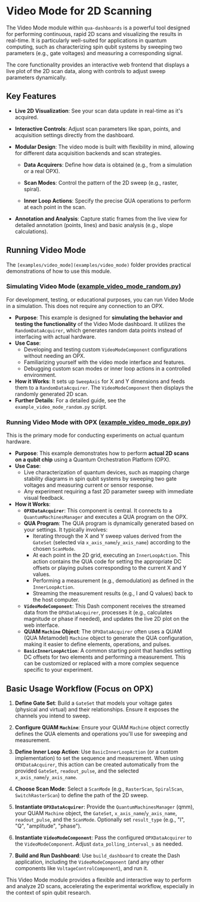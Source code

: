 # Video Mode for 2D Scanning

The Video Mode module within `qua-dashboards` is a powerful tool designed for performing continuous, rapid 2D scans and visualizing the results in real-time.
It is particularly well-suited for applications in quantum computing, such as characterizing spin qubit systems by sweeping two parameters (e.g., gate voltages) and measuring a corresponding signal.

The core functionality provides an interactive web frontend that displays a live plot of the 2D scan data, along with controls to adjust sweep parameters dynamically.

## Key Features

- **Live 2D Visualization**: See your scan data update in real-time as it's acquired.

- **Interactive Controls**: Adjust scan parameters like span, points, and acquisition settings directly from the dashboard.

- **Modular Design**: The video mode is built with flexibility in mind, allowing for different data acquisition backends and scan strategies.

  - **Data Acquirers**: Define how data is obtained (e.g., from a simulation or a real OPX).

  - **Scan Modes**: Control the pattern of the 2D sweep (e.g., raster, spiral).

  - **Inner Loop Actions**: Specify the precise QUA operations to perform at each point in the scan.

- **Annotation and Analysis**: Capture static frames from the live view for detailed annotation (points, lines) and basic analysis (e.g., slope calculations).

## Running Video Mode

The `[examples/video_mode](examples/video_mode)` folder provides practical demonstrations of how to use this module.

### Simulating Video Mode ([example_video_mode_random.py](example_video_mode_random.py))

For development, testing, or educational purposes, you can run Video Mode in a simulation.
This does not require any connection to an OPX.

- **Purpose**: This example is designed for **simulating the behavior and testing the functionality** of the Video Mode dashboard.
  It utilizes the `RandomDataAcquirer`, which generates random data points instead of interfacing with actual hardware.
- **Use Case**:
  - Developing and testing custom `VideoModeComponent` configurations without needing an OPX.
  - Familiarizing yourself with the video mode interface and features.
  - Debugging custom scan modes or inner loop actions in a controlled environment.
- **How it Works**: It sets up `SweepAxis` for X and Y dimensions and feeds them to a `RandomDataAcquirer`.
  The `VideoModeComponent` then displays the randomly generated 2D scan.
- **Further Details**: For a detailed guide, see the `example_video_mode_random.py` script.

### Running Video Mode with OPX ([example_video_mode_opx.py](example_video_mode_opx.py))

This is the primary mode for conducting experiments on actual quantum hardware.

- **Purpose**: This example demonstrates how to perform **actual 2D scans on a qubit chip** using a Quantum Orchestration Platform (OPX).
- **Use Case**:
  - Live characterization of quantum devices, such as mapping charge stability diagrams in spin qubit systems by sweeping two gate voltages and measuring current or sensor response.
  - Any experiment requiring a fast 2D parameter sweep with immediate visual feedback.
- **How it Works**:
  - **`OPXDataAcquirer`**: This component is central. It connects to a `QuantumMachinesManager` and executes a QUA program on the OPX.
  - **QUA Program**: The QUA program is dynamically generated based on your settings. It typically involves:
    - Iterating through the X and Y sweep values derived from the `GateSet` (selected via `x_axis_name`/`y_axis_name`) according to the chosen `ScanMode`.
    - At each point in the 2D grid, executing an `InnerLoopAction`. This action contains the QUA code for setting the appropriate DC offsets or playing pulses corresponding to the current X and Y values.
    - Performing a measurement (e.g., demodulation) as defined in the `InnerLoopAction`.
    - Streaming the measurement results (e.g., I and Q values) back to the host computer.
  - **`VideoModeComponent`**: This Dash component receives the streamed data from the `OPXDataAcquirer`, processes it (e.g., calculates magnitude or phase if needed), and updates the live 2D plot on the web interface.
  - **QUAM `Machine` Object**: The `OPXDataAcquirer` often uses a QUAM (QUA Metamodel) `Machine` object to generate the QUA configuration, making it easier to define elements, operations, and pulses.
  - **`BasicInnerLoopAction`**: A common starting point that handles setting DC offsets for two elements and performing a measurement. This can be customized or replaced with a more complex sequence specific to your experiment.

## Basic Usage Workflow (Focus on OPX)

1.  **Define Gate Set**: Build a `GateSet` that models your voltage gates (physical and virtual) and their relationships. Ensure it exposes the channels you intend to sweep.

2.  **Configure QUAM `Machine`**: Ensure your QUAM `Machine` object correctly defines the QUA elements and operations you'll use for sweeping and measurement.

3.  **Define Inner Loop Action**:
    Use `BasicInnerLoopAction` (or a custom implementation) to set the sequence and measurement. When using `OPXDataAcquirer`, this action can be created automatically from the provided `GateSet`, `readout_pulse`, and the selected `x_axis_name`/`y_axis_name`.

4.  **Choose Scan Mode**: Select a `ScanMode` (e.g., `RasterScan`, `SpiralScan`, `SwitchRasterScan`) to define the path of the 2D sweep.

5.  **Instantiate `OPXDataAcquirer`**:
    Provide the `QuantumMachinesManager` (qmm), your QUAM `Machine` object, the `GateSet`, `x_axis_name`/`y_axis_name`, `readout_pulse`, and the `ScanMode`.
    Optionally set `result_type` (e.g., "I", "Q", "amplitude", "phase").

6.  **Instantiate `VideoModeComponent`**: Pass the configured `OPXDataAcquirer` to the `VideoModeComponent`.
    Adjust `data_polling_interval_s` as needed.

7.  **Build and Run Dashboard**: Use `build_dashboard` to create the Dash application, including the `VideoModeComponent` (and any other components like `VoltageControlComponent`), and run it.

This Video Mode module provides a flexible and interactive way to perform and analyze 2D scans, accelerating the experimental workflow, especially in the context of spin qubit research.
